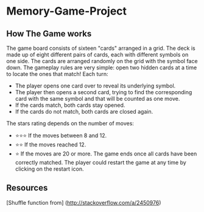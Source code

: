 # Memory-Game-Project
## How The Game works
The game board consists of sixteen "cards" arranged in a grid. The deck is made up of eight different pairs of cards, each with different symbols on one side. The cards are arranged randomly on the grid with the symbol face down. The gameplay rules are very simple: open two hidden cards at a time to locate the ones that match!
Each turn:
- The player opens one card over to reveal its underlying symbol.
- The player then opens a second card, trying to find the corresponding card with the same symbol and that will be counted as one move.
- If the cards match, both cards stay opened.
- If the cards do not match, both cards are closed again.

The stars rating depends on the number of moves:

- ⭐️⭐️⭐️ If the moves between 8 and 12.
- ⭐️⭐️ If the moves reached 12.
- ⭐️ If the moves are 20 or more.
The game ends once all cards have been correctly matched. The player could restart the game at any time by clicking on the restart icon.

## Resources
[Shuffle function from] (http://stackoverflow.com/a/2450976)
